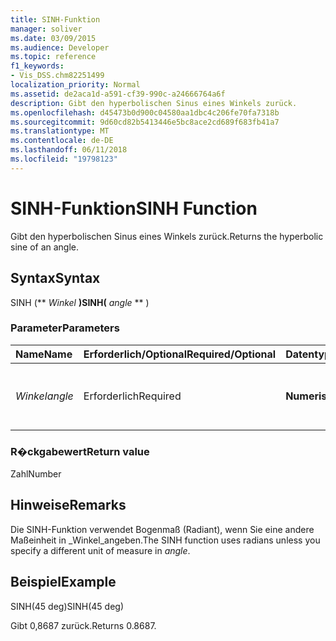 ```yaml
---
title: SINH-Funktion
manager: soliver
ms.date: 03/09/2015
ms.audience: Developer
ms.topic: reference
f1_keywords:
- Vis_DSS.chm82251499
localization_priority: Normal
ms.assetid: de2aca1d-a591-cf39-990c-a24666764a6f
description: Gibt den hyperbolischen Sinus eines Winkels zurück.
ms.openlocfilehash: d45473b0d900c04580aa1dbc4c206fe70fa7318b
ms.sourcegitcommit: 9d60cd82b5413446e5bc8ace2cd689f683fb41a7
ms.translationtype: MT
ms.contentlocale: de-DE
ms.lasthandoff: 06/11/2018
ms.locfileid: "19798123"
---
```

# <a name="sinh-function"></a><span data-ttu-id="864b7-103">SINH-Funktion</span><span class="sxs-lookup"><span data-stu-id="864b7-103">SINH Function</span></span>

<span data-ttu-id="864b7-104">Gibt den hyperbolischen Sinus eines Winkels zurück.</span><span class="sxs-lookup"><span data-stu-id="864b7-104">Returns the hyperbolic sine of an angle.</span></span> 
  
## <a name="syntax"></a><span data-ttu-id="864b7-105">Syntax</span><span class="sxs-lookup"><span data-stu-id="864b7-105">Syntax</span></span>

<span data-ttu-id="864b7-106">SINH (** *Winkel* **)</span><span class="sxs-lookup"><span data-stu-id="864b7-106">SINH(** *angle* ** )</span></span> 
  
### <a name="parameters"></a><span data-ttu-id="864b7-107">Parameter</span><span class="sxs-lookup"><span data-stu-id="864b7-107">Parameters</span></span>

|<span data-ttu-id="864b7-108">**Name**</span><span class="sxs-lookup"><span data-stu-id="864b7-108">**Name**</span></span>|<span data-ttu-id="864b7-109">**Erforderlich/Optional**</span><span class="sxs-lookup"><span data-stu-id="864b7-109">**Required/Optional**</span></span>|<span data-ttu-id="864b7-110">**Datentyp**</span><span class="sxs-lookup"><span data-stu-id="864b7-110">**Data Type**</span></span>|<span data-ttu-id="864b7-111">**Beschreibung**</span><span class="sxs-lookup"><span data-stu-id="864b7-111">**Description**</span></span>|
|:-----|:-----|:-----|:-----|
| <span data-ttu-id="864b7-112">_Winkel_</span><span class="sxs-lookup"><span data-stu-id="864b7-112">_angle_</span></span> <br/> |<span data-ttu-id="864b7-113">Erforderlich</span><span class="sxs-lookup"><span data-stu-id="864b7-113">Required</span></span>  <br/> |<span data-ttu-id="864b7-114">**Numerische**</span><span class="sxs-lookup"><span data-stu-id="864b7-114">**Numeric**</span></span> <br/> |<span data-ttu-id="864b7-115">Der Winkel, dessen hyperbolischen Sinus abgerufen werden soll.</span><span class="sxs-lookup"><span data-stu-id="864b7-115">The angle of which to get the hyperbolic sine.</span></span>  <br/> |
   
### <a name="return-value"></a><span data-ttu-id="864b7-116">R�ckgabewert</span><span class="sxs-lookup"><span data-stu-id="864b7-116">Return value</span></span>

<span data-ttu-id="864b7-117">Zahl</span><span class="sxs-lookup"><span data-stu-id="864b7-117">Number</span></span>
  
## <a name="remarks"></a><span data-ttu-id="864b7-118">Hinweise</span><span class="sxs-lookup"><span data-stu-id="864b7-118">Remarks</span></span>

<span data-ttu-id="864b7-119">Die SINH-Funktion verwendet Bogenmaß (Radiant), wenn Sie eine andere Maßeinheit in _Winkel_angeben.</span><span class="sxs-lookup"><span data-stu-id="864b7-119">The SINH function uses radians unless you specify a different unit of measure in  _angle_.</span></span>
  
## <a name="example"></a><span data-ttu-id="864b7-120">Beispiel</span><span class="sxs-lookup"><span data-stu-id="864b7-120">Example</span></span>

<span data-ttu-id="864b7-121">SINH(45 deg)</span><span class="sxs-lookup"><span data-stu-id="864b7-121">SINH(45 deg)</span></span> 
  
<span data-ttu-id="864b7-122">Gibt 0,8687 zurück.</span><span class="sxs-lookup"><span data-stu-id="864b7-122">Returns 0.8687.</span></span> 
  


